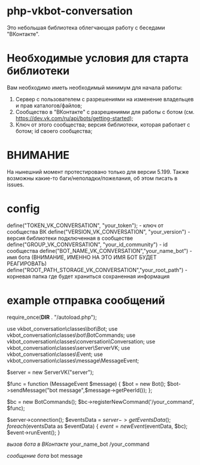 # php-vkbot-conversation
Это небольшая библиотека облегчающая работу с беседами "ВКонтакте".

# Необходимые условия для старта библиотеки
Вам необходимо иметь необходимый минимум для начала работы:
1. Сервер с пользователем с разрешениями на изменение владельцев и прав каталогов/файлов;
2. Сообщество в "ВКонтакте" с разрешениями для работы с ботом (см. https://dev.vk.com/ru/api/bots/getting-started);
3. Ключ от этого сообщества; версия библиотеки, которая работает с ботом; id своего сообщества;

# ВНИМАНИЕ
На нынешний момент протестировано только для версии 5.199. Также возможны какие-то баги/неполадки/пожелания, об этом писать в issues. 

# config
define("TOKEN_VK_CONVERSATION", "your_token"); - ключ от сообщества ВК
define("VERSION_VK_CONVERSATION", "your_version") - версия библиотеки подключенная в сообществе
define("GROUP_VK_CONVERSATION", "your_id_community") - id сообщества
define("BOT_NAME_VK_CONVERSATION","your_name_bot") - имя бота (ВНИМАНИЕ, ИМЕННО НА ЭТО ИМЯ БОТ БУДЕТ РЕАГИРОВАТЬ)
define("ROOT_PATH_STORAGE_VK_CONVERSATION","your_root_path") - корневая папка где будет храниться сохраненная информация

# example отправка сообщений

require_once(__DIR__ . "/autoload.php");

use vkbot_conversation\classes\bot\Bot;
use vkbot_conversation\classes\bot\BotCommands;
use vkbot_conversation\classes\conversation\Conversation;
use vkbot_conversation\classes\server\ServerVK;
use vkbot_conversation\classes\Event;
use vkbot_conversation\classes\message\MessageEvent;

$server = new ServerVK("server");

$func = function (MessageEvent $message) {
    $bot = new Bot();
    $bot->sendMessage("bot message",$message->getPeerId());
};  

$bc = new BotCommands();
$bc->registerNewCommand('/your_command', $func);

$server->connection();
$eventsData = $server->getEventsData();
foreach ($eventsData as $eventData) {
    $event = new Event($eventData, $bc);
    $event->runEvent();
}


*вызов бота в ВКонтакте*
your_name_bot /your_command

*сообщение бота*
bot message